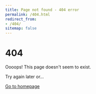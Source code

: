 ```yaml
---
title: Page not found - 404 error
permalink: /404.html
redirect_from:
- /404/
sitemap: false
---
```


# 404

Oooops! This page doesn't seem to exist.

Try again later or…

<a href="/" tabindex="-1">
    <paper-button raised filled>Go to homepage</paper-button>
</a>
